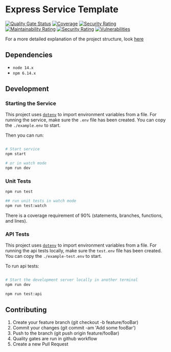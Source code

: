 # Express Service Template
[![Quality Gate Status](https://sonarcloud.io/api/project_badges/measure?project=chghealthcare_chg-node-template-tool&metric=alert_status&token=fe47929da889ba3cc810cc1680b6dc963ba00da9)](https://sonarcloud.io/dashboard?id=chghealthcare_chg-node-template-tool)
[![Coverage](https://sonarcloud.io/api/project_badges/measure?project=chghealthcare_chg-node-template-tool&metric=coverage&token=fe47929da889ba3cc810cc1680b6dc963ba00da9)](https://sonarcloud.io/dashboard?id=chghealthcare_chg-node-template-tool)
[![Security Rating](https://sonarcloud.io/api/project_badges/measure?project=chghealthcare_chg-node-template-tool&metric=security_rating&token=fe47929da889ba3cc810cc1680b6dc963ba00da9)](https://sonarcloud.io/dashboard?id=chghealthcare_chg-node-template-tool)
[![Maintainability Rating](https://sonarcloud.io/api/project_badges/measure?project=chghealthcare_chg-node-template-tool&metric=sqale_rating&token=fe47929da889ba3cc810cc1680b6dc963ba00da9)](https://sonarcloud.io/dashboard?id=chghealthcare_chg-node-template-tool)
[![Security Rating](https://sonarcloud.io/api/project_badges/measure?project=chghealthcare_chg-node-template-tool&metric=security_rating&token=fe47929da889ba3cc810cc1680b6dc963ba00da9)](https://sonarcloud.io/dashboard?id=chghealthcare_chg-node-template-tool)
[![Vulnerabilities](https://sonarcloud.io/api/project_badges/measure?project=chghealthcare_chg-node-template-tool&metric=vulnerabilities&token=fe47929da889ba3cc810cc1680b6dc963ba00da9)](https://sonarcloud.io/dashboard?id=chghealthcare_chg-node-template-tool)

For a more detailed explanation of the project structure, look [here](src/README.md)

## Dependencies

- `node 14.x`
- `npm 6.14.x`

## Development

### Starting the Service

This project uses [`dotenv`](https://www.npmjs.com/package/dotenv) to import environment variables from a file. For running the service, make sure the `.env` file has been created. You can copy the `./example.env` to start.

Then you can run:

```sh

# Start service
npm start

# or in watch mode
npm run dev

```

### Unit Tests

```sh
npm run test

## run unit tests in watch mode
npm run test:watch
```

There is a coverage requirement of 90% (statements, branches, functions, and lines).

### API Tests

This project uses [`dotenv`](https://www.npmjs.com/package/dotenv) to import environment variables from a file. For running the api tests locally, make sure the `test.env` file has been created. You can copy the `./example-test.env` to start.

To run api tests:

```sh

# Start the development server locally in another terminal
npm run dev

npm run test:api

```

## Contributing

1. Create your feature branch (git checkout -b feature/fooBar)
2. Commit your changes (git commit -am 'Add some fooBar')
3. Push to the branch (git push origin feature/fooBar)
4. Quality gates are run in github workflow
5. Create a new Pull Request
